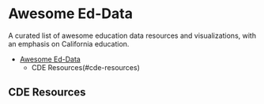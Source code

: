 # Awesome Ed-Data

A curated list of awesome education data resources and visualizations, with an emphasis on California education.

- [Awesome Ed-Data](#awesome-ed-data)
    - CDE Resources(#cde-resources)

## CDE Resources